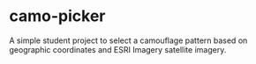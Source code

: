 # camo-picker
A simple student project to select a camouflage pattern based on geographic coordinates and ESRI Imagery satellite imagery.
